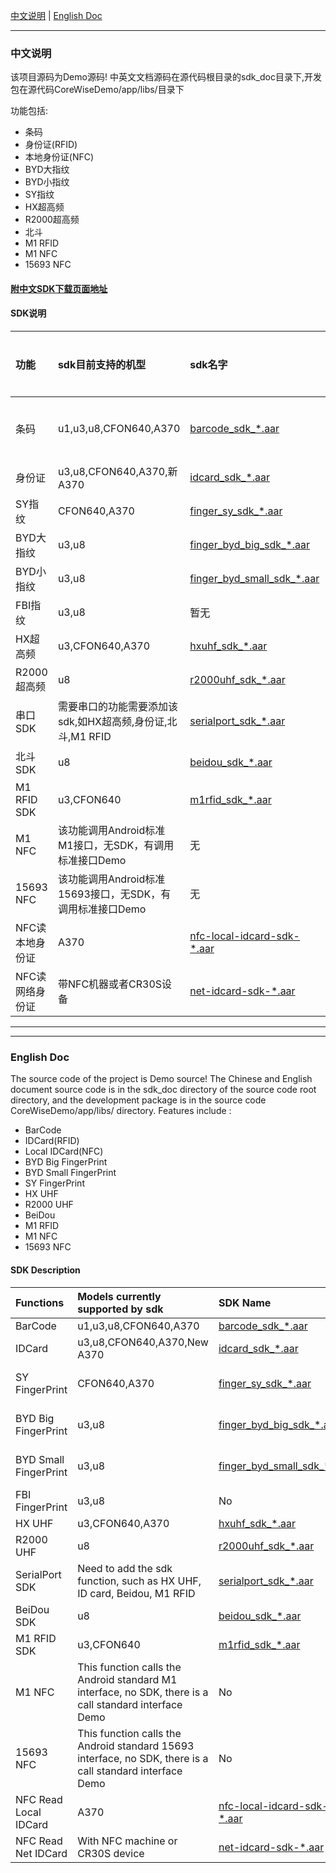 

[中文说明](#user-content-zh) | [English Doc](#user-content-en)


---

<h3 id="user-content-zh">中文说明</h3>


该项目源码为Demo源码! 中英文文档源码在源代码根目录的sdk_doc目录下,开发包在源代码CoreWiseDemo/app/libs/目录下


功能包括:
- 条码
- 身份证(RFID)
- 本地身份证(NFC)
- BYD大指纹
- BYD小指纹
- SY指纹
- HX超高频
- R2000超高频
- 北斗
- M1 RFID
- M1 NFC
- 15693 NFC

#### [附中文SDK下载页面地址](https://coding.net/u/CoreWise/p/SDK/git/blob/master/ReadMe.md)




#### SDK说明


| 功能            | sdk目前支持的机型                                          | sdk名字                                                      |                           开发文档                           |
| :-------------- | :--------------------------------------------------------- | :----------------------------------------------------------- | :----------------------------------------------------------: |
| 条码            | u1,u3,u8,CFON640,A370                                      | [barcode_sdk_*.aar](<https://coding.net/u/CoreWise/p/SDK/git/raw/master/barcode_sdk_20190429.aar>) | [在线查看](https://coding.net/u/CoreWise/p/CoreWiseDemo/git/blob/master/sdk_doc/zh/条码.md) |
| 身份证          | u3,u8,CFON640,A370,新A370                                  | [idcard_sdk_*.aar](https://coding.net/u/CoreWise/p/SDK/git/raw/master/idcard_sdk_20190429.aar) | [直达](https://coding.net/u/CoreWise/p/CoreWiseDemo/git/blob/master/sdk_doc/zh/身份证.md) |
| SY指纹          | CFON640,A370                                               | [finger_sy_sdk_*.aar](https://coding.net/u/CoreWise/p/SDK/git/raw/master/finger_sy_sdk_20190429.aar) | [直达](https://coding.net/u/CoreWise/p/CoreWiseDemo/git/blob/master/sdk_doc/zh/SY指纹.md) |
| BYD大指纹       | u3,u8                                                      | [finger_byd_big_sdk_*.aar](https://coding.net/u/CoreWise/p/SDK/git/raw/master/finger_byd_big_sdk_20190429.aar) | [直达](https://coding.net/u/CoreWise/p/CoreWiseDemo/git/blob/master/sdk_doc/zh/BYD大指纹.md) |
| BYD小指纹       | u3,u8                                                      | [finger_byd_small_sdk_*.aar](https://coding.net/u/CoreWise/p/SDK/git/raw/master/finger_byd_small_sdk_20190429.aar) | [直达](https://coding.net/u/CoreWise/p/CoreWiseDemo/git/blob/master/sdk_doc/zh/BYD小指纹.md) |
| FBI指纹         | u3,u8                                                      | 暂无                                                         | [直达](https://coding.net/u/CoreWise/p/CoreWiseDemo/git/blob/master/sdk_doc/zh/FBI指纹.md) |
| HX超高频        | u3,CFON640,A370                                            | [hxuhf_sdk_*.aar](https://coding.net/u/CoreWise/p/SDK/git/raw/master/hxuhf_sdk_20190429.aar) | [直达](https://coding.net/u/CoreWise/p/CoreWiseDemo/git/blob/master/sdk_doc/zh/HX超高频.md) |
| R2000超高频     | u8                                                         | [r2000uhf_sdk_*.aar](https://coding.net/u/CoreWise/p/SDK/git/raw/master/r2000uhf_sdk_20190429.aar) | [直达](https://coding.net/u/CoreWise/p/CoreWiseDemo/git/blob/master/sdk_doc/zh/R2000超高频.md) |
| 串口SDK         | 需要串口的功能需要添加该sdk,如HX超高频,身份证,北斗,M1 RFID | [serialport_sdk_*.aar](https://coding.net/u/CoreWise/p/SDK/git/raw/master/serialport_sdk_20190429.aar) |                                                              |
| 北斗SDK         | u8                                                         | [beidou_sdk_*.aar](https://coding.net/u/CoreWise/p/SDK/git/raw/master/beidou_sdk_20190429.aar) | [直达](https://coding.net/u/CoreWise/p/CoreWiseDemo/git/blob/master/sdk_doc/zh/北斗.md) |
| M1 RFID SDK     | u3,CFON640                                                 | [m1rfid_sdk_*.aar](https://coding.net/u/CoreWise/p/SDK/git/raw/master/m1rfid_sdk_20190429.aar) | [直达](https://coding.net/u/CoreWise/p/CoreWiseDemo/git/blob/master/sdk_doc/zh/M1RFID.md) |
| M1 NFC          | 该功能调用Android标准M1接口，无SDK，有调用标准接口Demo     | 无                                                           |                                                              |
| 15693 NFC       | 该功能调用Android标准15693接口，无SDK，有调用标准接口Demo  | 无                                                           |                                                              |
| NFC读本地身份证 | A370                                                       | [nfc-local-idcard-sdk-*.aar](https://coding.net/u/CoreWise/p/SDK/git/raw/master/nfc-local-idcard-sdk-20190401.aar) | [直达](https://coding.net/u/CoreWise/p/CoreWiseDemo/git/blob/master/sdk_doc/zh/条码.md) |
| NFC读网络身份证 | 带NFC机器或者CR30S设备                                     | [net-idcard-sdk-*.aar](https://coding.net/u/CoreWise/p/SDK/git/raw/master/net-idcard-sdk-20190401.aar) | [直达](https://coding.net/u/CoreWise/p/CoreWiseDemo/git/blob/master/sdk_doc/zh/条码.md) |


----

----

<h3 id="user-content-en">English Doc</h3>


The source code of the project is Demo source! The Chinese and English document source code is in the sdk_doc directory of the source code root directory, and the development package is in the source code CoreWiseDemo/app/libs/ directory.
Features include :

- BarCode
- IDCard(RFID)
- Local IDCard(NFC)
- BYD Big FingerPrint
- BYD Small FingerPrint
- SY FingerPrint
- HX UHF
- R2000 UHF
- BeiDou
- M1 RFID
- M1 NFC
- 15693 NFC



#### SDK Description



| Functions             | Models currently supported by sdk                            | SDK Name                                                     |                           SDK Doc                            |
| :-------------------- | :----------------------------------------------------------- | :----------------------------------------------------------- | :----------------------------------------------------------: |
| BarCode               | u1,u3,u8,CFON640,A370                                        | [barcode_sdk_*.aar](<https://coding.net/u/CoreWise/p/SDK/git/raw/master/barcode_sdk_20190429.aar>) | [Direct](https://coding.net/u/CoreWise/p/CoreWiseDemo/git/blob/master/sdk_doc/en/BarCode.md) |
| IDCard                | u3,u8,CFON640,A370,New A370                                  | [idcard_sdk_*.aar](https://coding.net/u/CoreWise/p/SDK/git/raw/master/idcard_sdk_20190429.aar) | [Direct](https://coding.net/u/CoreWise/p/CoreWiseDemo/git/blob/master/sdk_doc/en/IDCard.md) |
| SY FingerPrint        | CFON640,A370                                                 | [finger_sy_sdk_*.aar](https://coding.net/u/CoreWise/p/SDK/git/raw/master/finger_sy_sdk_20190429.aar) | [Direct](https://coding.net/u/CoreWise/p/CoreWiseDemo/git/blob/master/sdk_doc/en/SY FingerPrint.md) |
| BYD Big FingerPrint   | u3,u8                                                        | [finger_byd_big_sdk_*.aar](https://coding.net/u/CoreWise/p/SDK/git/raw/master/finger_byd_big_sdk_20190429.aar) | [Direct](https://coding.net/u/CoreWise/p/CoreWiseDemo/git/blob/master/sdk_doc/en/BYD Big FingerPrint.md) |
| BYD Small FingerPrint | u3,u8                                                        | [finger_byd_small_sdk_*.aar](https://coding.net/u/CoreWise/p/SDK/git/raw/master/finger_byd_small_sdk_20190429.aar) | [Direct](https://coding.net/u/CoreWise/p/CoreWiseDemo/git/blob/master/sdk_doc/en/BYD Small FingerPrint.md) |
| FBI FingerPrint       | u3,u8                                                        | No                                                           |                                                              |
| HX UHF                | u3,CFON640,A370                                              | [hxuhf_sdk_*.aar](https://coding.net/u/CoreWise/p/SDK/git/raw/master/hxuhf_sdk_20190429.aar) | [Direct](https://coding.net/u/CoreWise/p/CoreWiseDemo/git/blob/master/sdk_doc/en/HXUHF.md) |
| R2000 UHF             | u8                                                           | [r2000uhf_sdk_*.aar](https://coding.net/u/CoreWise/p/SDK/git/raw/master/r2000uhf_sdk_20190429.aar) | [Direct](https://coding.net/u/CoreWise/p/CoreWiseDemo/git/blob/master/sdk_doc/en/R2000UHF.md) |
| SerialPort SDK        | Need to add the sdk function, such as HX UHF, ID card, Beidou, M1 RFID | [serialport_sdk_*.aar](https://coding.net/u/CoreWise/p/SDK/git/raw/master/serialport_sdk_20190429.aar) |                                                              |
| BeiDou SDK            | u8                                                           | [beidou_sdk_*.aar](https://coding.net/u/CoreWise/p/SDK/git/raw/master/beidou_sdk_20190429.aar) | [Direct](https://coding.net/u/CoreWise/p/CoreWiseDemo/git/blob/master/sdk_doc/en/BeiDou.md) |
| M1 RFID SDK           | u3,CFON640                                                   | [m1rfid_sdk_*.aar](https://coding.net/u/CoreWise/p/SDK/git/raw/master/m1rfid_sdk_20190429.aar) | [Direct](https://coding.net/u/CoreWise/p/CoreWiseDemo/git/blob/master/sdk_doc/en/M1RFID.md) |
| M1 NFC                | This function calls the Android standard M1 interface, no SDK, there is a call standard interface Demo | No                                                           |                                                              |
| 15693 NFC             | This function calls the Android standard 15693 interface, no SDK, there is a call standard interface Demo | No                                                           |                                                              |
| NFC Read Local IDCard | A370                                                         | [nfc-local-idcard-sdk-*.aar](https://coding.net/u/CoreWise/p/SDK/git/raw/master/nfc-local-idcard-sdk-20190401.aar) | [Direct](https://coding.net/u/CoreWise/p/CoreWiseDemo/git/blob/master/sdk_doc/en/BarCode.md) |
| NFC Read Net IDCard   | With NFC machine or CR30S device                             | [net-idcard-sdk-*.aar](https://coding.net/u/CoreWise/p/SDK/git/raw/master/net-idcard-sdk-20190401.aar) | [Direct](https://coding.net/u/CoreWise/p/CoreWiseDemo/git/blob/master/sdk_doc/en/BarCode.md) |